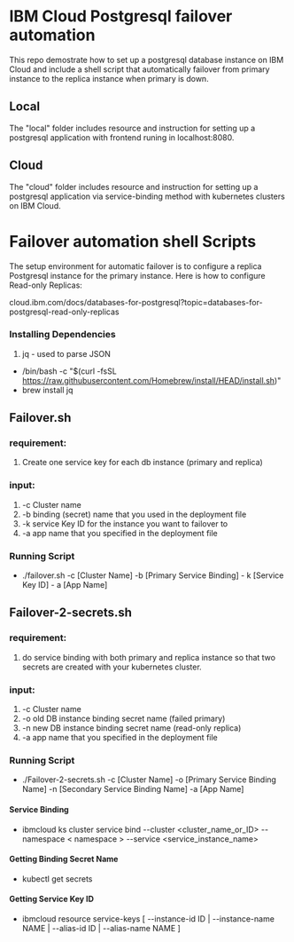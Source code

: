 # IBM Cloud Postgresql failover automation
This repo demostrate how to set up a postgresql database instance on IBM Cloud and include a shell script that automatically failover from primary instance to the replica instance when primary is down.

## Local
The "local" folder includes resource and instruction for setting up a postgresql application with frontend runing in localhost:8080.

## Cloud
The "cloud" folder includes resource and instruction for setting up a postgresql application via service-binding method with kubernetes clusters on IBM Cloud.

# Failover automation shell Scripts
The setup environment for automatic failover is to configure a replica Postgresql instance for the primary instance. Here is how to configure Read-only Replicas:

cloud.ibm.com/docs/databases-for-postgresql?topic=databases-for-postgresql-read-only-replicas

### Installing Dependencies 
1. jq - used to parse JSON
* /bin/bash -c "$(curl -fsSL https://raw.githubusercontent.com/Homebrew/install/HEAD/install.sh)" 
* brew install jq

## Failover.sh
### requirement:
1. Create one service key for each db instance (primary and replica)

### input:
1. -c Cluster name
2. -b binding (secret) name that you used in the deployment file
3. -k service Key ID for the instance you want to failover to
4. -a app name that you specified in the deployment file

### Running Script 
* ./failover.sh -c [Cluster Name] -b [Primary Service Binding] - k [Service Key ID] - a [App Name]

## Failover-2-secrets.sh
### requirement:
1. do service binding with both primary and replica instance so that two secrets are created with your kubernetes cluster.

### input:
1. -c Cluster name
2. -o old DB instance binding secret name (failed primary)
3.  -n new DB instance binding secret name (read-only replica)
4. -a app name that you specified in the deployment file


### Running Script 
* ./Failover-2-secrets.sh -c [Cluster Name] -o [Primary Service Binding Name] -n [Secondary Service Binding Name] -a [App Name]

#### Service Binding 
* ibmcloud ks cluster service bind --cluster <cluster_name_or_ID> --namespace < namespace > --service <service_instance_name>

#### Getting Binding Secret Name
* kubectl get secrets 

#### Getting Service Key ID 
* ibmcloud resource service-keys [ --instance-id ID | --instance-name NAME | --alias-id ID | --alias-name NAME ]
